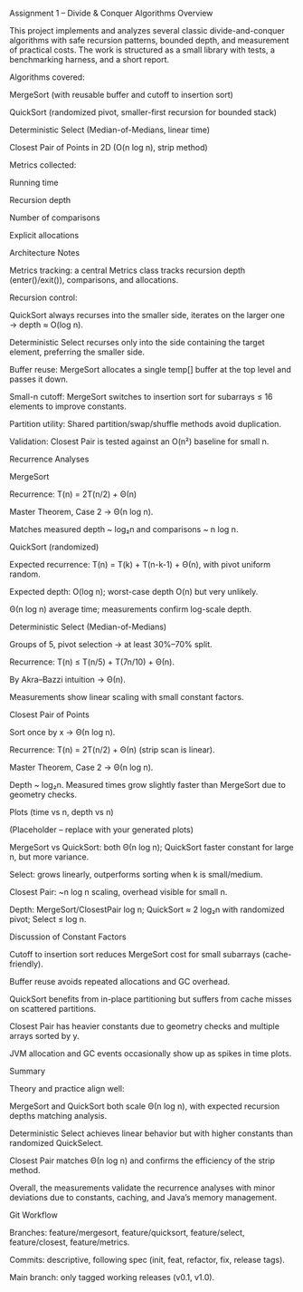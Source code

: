 Assignment 1 – Divide & Conquer Algorithms
Overview

This project implements and analyzes several classic divide-and-conquer algorithms with safe recursion patterns, bounded depth, and measurement of practical costs. The work is structured as a small library with tests, a benchmarking harness, and a short report.

Algorithms covered:

MergeSort (with reusable buffer and cutoff to insertion sort)

QuickSort (randomized pivot, smaller-first recursion for bounded stack)

Deterministic Select (Median-of-Medians, linear time)

Closest Pair of Points in 2D (O(n log n), strip method)

Metrics collected:

Running time

Recursion depth

Number of comparisons

Explicit allocations

Architecture Notes

Metrics tracking: a central Metrics class tracks recursion depth (enter()/exit()), comparisons, and allocations.

Recursion control:

QuickSort always recurses into the smaller side, iterates on the larger one → depth ≈ O(log n).

Deterministic Select recurses only into the side containing the target element, preferring the smaller side.

Buffer reuse: MergeSort allocates a single temp[] buffer at the top level and passes it down.

Small-n cutoff: MergeSort switches to insertion sort for subarrays ≤ 16 elements to improve constants.

Partition utility: Shared partition/swap/shuffle methods avoid duplication.

Validation: Closest Pair is tested against an O(n²) baseline for small n.

Recurrence Analyses

MergeSort

Recurrence: T(n) = 2T(n/2) + Θ(n)

Master Theorem, Case 2 → Θ(n log n).

Matches measured depth ~ log₂n and comparisons ~ n log n.

QuickSort (randomized)

Expected recurrence: T(n) = T(k) + T(n-k-1) + Θ(n), with pivot uniform random.

Expected depth: O(log n); worst-case depth O(n) but very unlikely.

Θ(n log n) average time; measurements confirm log-scale depth.

Deterministic Select (Median-of-Medians)

Groups of 5, pivot selection → at least 30%–70% split.

Recurrence: T(n) ≤ T(n/5) + T(7n/10) + Θ(n).

By Akra–Bazzi intuition → Θ(n).

Measurements show linear scaling with small constant factors.

Closest Pair of Points

Sort once by x → Θ(n log n).

Recurrence: T(n) = 2T(n/2) + Θ(n) (strip scan is linear).

Master Theorem, Case 2 → Θ(n log n).

Depth ~ log₂n. Measured times grow slightly faster than MergeSort due to geometry checks.

Plots (time vs n, depth vs n)

(Placeholder – replace with your generated plots)

MergeSort vs QuickSort: both Θ(n log n); QuickSort faster constant for large n, but more variance.

Select: grows linearly, outperforms sorting when k is small/medium.

Closest Pair: ~n log n scaling, overhead visible for small n.

Depth: MergeSort/ClosestPair log n; QuickSort ≈ 2 log₂n with randomized pivot; Select ≤ log n.

Discussion of Constant Factors

Cutoff to insertion sort reduces MergeSort cost for small subarrays (cache-friendly).

Buffer reuse avoids repeated allocations and GC overhead.

QuickSort benefits from in-place partitioning but suffers from cache misses on scattered partitions.

Closest Pair has heavier constants due to geometry checks and multiple arrays sorted by y.

JVM allocation and GC events occasionally show up as spikes in time plots.

Summary

Theory and practice align well:

MergeSort and QuickSort both scale Θ(n log n), with expected recursion depths matching analysis.

Deterministic Select achieves linear behavior but with higher constants than randomized QuickSelect.

Closest Pair matches Θ(n log n) and confirms the efficiency of the strip method.

Overall, the measurements validate the recurrence analyses with minor deviations due to constants, caching, and Java’s memory management.

Git Workflow

Branches: feature/mergesort, feature/quicksort, feature/select, feature/closest, feature/metrics.

Commits: descriptive, following spec (init, feat, refactor, fix, release tags).

Main branch: only tagged working releases (v0.1, v1.0).